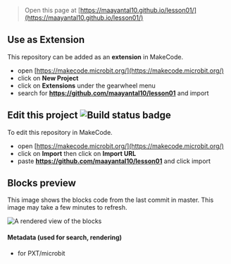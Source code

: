 
> Open this page at [https://maayantal10.github.io/lesson01/](https://maayantal10.github.io/lesson01/)

## Use as Extension

This repository can be added as an **extension** in MakeCode.

* open [https://makecode.microbit.org/](https://makecode.microbit.org/)
* click on **New Project**
* click on **Extensions** under the gearwheel menu
* search for **https://github.com/maayantal10/lesson01** and import

## Edit this project ![Build status badge](https://github.com/maayantal10/lesson01/workflows/MakeCode/badge.svg)

To edit this repository in MakeCode.

* open [https://makecode.microbit.org/](https://makecode.microbit.org/)
* click on **Import** then click on **Import URL**
* paste **https://github.com/maayantal10/lesson01** and click import

## Blocks preview

This image shows the blocks code from the last commit in master.
This image may take a few minutes to refresh.

![A rendered view of the blocks](https://github.com/maayantal10/lesson01/raw/master/.github/makecode/blocks.png)

#### Metadata (used for search, rendering)

* for PXT/microbit
<script src="https://makecode.com/gh-pages-embed.js"></script><script>makeCodeRender("{{ site.makecode.home_url }}", "{{ site.github.owner_name }}/{{ site.github.repository_name }}");</script>
